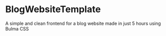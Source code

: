 # BlogWebsiteTemplate
A simple and clean frontend for a blog website made in just 5 hours using Bulma CSS
